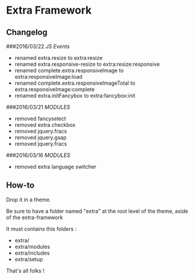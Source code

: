 # Extra Framework

## Changelog

###2016/03/22
  *JS Events*
  - renamed extra.resize to extra:resize
  - renamed extra.responsive-resize to extra:resize:responsive
  - renamed complete.extra.responsiveImage to extra:responsiveImage:load
  - renamed complete.extra.responsiveImageTotal to extra.responsiveImage:complete
  - renamed extra.initFancybox to extra:fancybox:init

###2016/03/21
*MODULES*
  - removed fancyselect
  - removed extra.checkbox
  - removed jquery.fracs
  - removed jquery.gsap
  - removed jquery.fracs

###2016/03/16
*MODULES*
  - removed extra language switcher

## How-to

Drop it in a theme.

Be sure to have a folder named "extra" at the root level of the theme, aside of the extra-framework

It must contains this folders :

* extra/
* extra/modules
* extra/includes
* extra/setup

That's all folks !